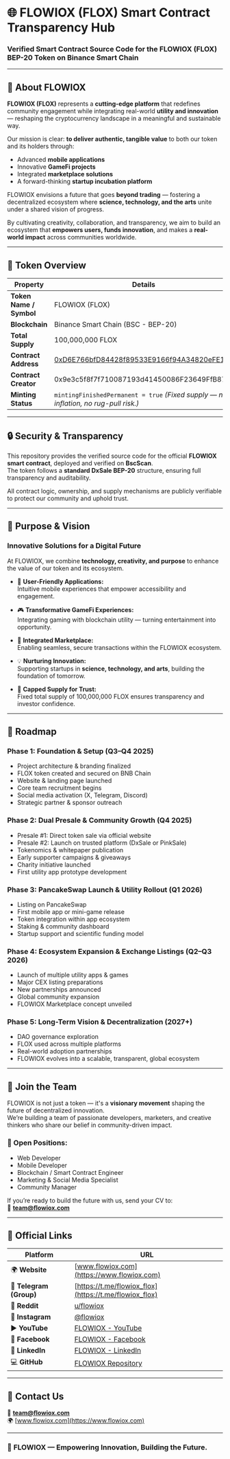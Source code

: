 # 🌐 FLOWIOX (FLOX) Smart Contract Transparency Hub  

### Verified Smart Contract Source Code for the **FLOWIOX (FLOX)** BEP-20 Token on **Binance Smart Chain**  

---

## 💎 About FLOWIOX  

**FLOWIOX (FLOX)** represents a **cutting-edge platform** that redefines community engagement while integrating real-world **utility and innovation** — reshaping the cryptocurrency landscape in a meaningful and sustainable way.  

Our mission is clear: **to deliver authentic, tangible value** to both our token and its holders through:  
- Advanced **mobile applications**  
- Innovative **GameFi projects**  
- Integrated **marketplace solutions**  
- A forward-thinking **startup incubation platform**  

FLOWIOX envisions a future that goes **beyond trading** — fostering a decentralized ecosystem where **science, technology, and the arts** unite under a shared vision of progress.  

By cultivating creativity, collaboration, and transparency, we aim to build an ecosystem that **empowers users, funds innovation**, and makes a **real-world impact** across communities worldwide.

---

## 💠 Token Overview  

| Property | Details |
|-----------|----------|
| **Token Name / Symbol** | FLOWIOX (FLOX) |
| **Blockchain** | Binance Smart Chain (BSC - BEP-20) |
| **Total Supply** | 100,000,000 FLOX |
| **Contract Address** | [0xD6E766bfD84428f89533E9166f94A34820eFE18F](https://bscscan.com/address/0xD6E766bfD84428f89533E9166f94A34820eFE18F) |
| **Contract Creator** | 0x9e3c5f8f7f710087193d41450086F23649FfB875 |
| **Minting Status** | `mintingFinishedPermanent = true` *(Fixed supply — no inflation, no rug-pull risk.)* |

---

## 🔒 Security & Transparency  

This repository provides the verified source code for the official **FLOWIOX smart contract**, deployed and verified on **BscScan**.  
The token follows a **standard DxSale BEP-20** structure, ensuring full transparency and auditability.  

All contract logic, ownership, and supply mechanisms are publicly verifiable to protect our community and uphold trust.  

---

## 🚀 Purpose & Vision  

### **Innovative Solutions for a Digital Future**  

At FLOWIOX, we combine **technology, creativity, and purpose** to enhance the value of our token and its ecosystem.  

- 📱 **User-Friendly Applications:**  
  Intuitive mobile experiences that empower accessibility and engagement.  

- 🎮 **Transformative GameFi Experiences:**  
  Integrating gaming with blockchain utility — turning entertainment into opportunity.  

- 🛒 **Integrated Marketplace:**  
  Enabling seamless, secure transactions within the FLOWIOX ecosystem.  

- 💡 **Nurturing Innovation:**  
  Supporting startups in **science, technology, and arts**, building the foundation of tomorrow.  

- 🔐 **Capped Supply for Trust:**  
  Fixed total supply of 100,000,000 FLOX ensures transparency and investor confidence.  

---

## 🧭 Roadmap  

### **Phase 1: Foundation & Setup (Q3–Q4 2025)**
- Project architecture & branding finalized  
- FLOX token created and secured on BNB Chain  
- Website & landing page launched  
- Core team recruitment begins  
- Social media activation (X, Telegram, Discord)  
- Strategic partner & sponsor outreach  

### **Phase 2: Dual Presale & Community Growth (Q4 2025)**
- Presale #1: Direct token sale via official website  
- Presale #2: Launch on trusted platform (DxSale or PinkSale)  
- Tokenomics & whitepaper publication  
- Early supporter campaigns & giveaways  
- Charity initiative launched  
- First utility app prototype development  

### **Phase 3: PancakeSwap Launch & Utility Rollout (Q1 2026)**
- Listing on PancakeSwap  
- First mobile app or mini-game release  
- Token integration within app ecosystem  
- Staking & community dashboard  
- Startup support and scientific funding model  

### **Phase 4: Ecosystem Expansion & Exchange Listings (Q2–Q3 2026)**
- Launch of multiple utility apps & games  
- Major CEX listing preparations  
- New partnerships announced  
- Global community expansion  
- FLOWIOX Marketplace concept unveiled  

### **Phase 5: Long-Term Vision & Decentralization (2027+)**
- DAO governance exploration  
- FLOX used across multiple platforms  
- Real-world adoption partnerships  
- FLOWIOX evolves into a scalable, transparent, global ecosystem  

---

## 🤝 Join the Team  

FLOWIOX is not just a token — it's a **visionary movement** shaping the future of decentralized innovation.  
We’re building a team of passionate developers, marketers, and creative thinkers who share our belief in community-driven impact.  

### 💼 Open Positions:
- Web Developer  
- Mobile Developer  
- Blockchain / Smart Contract Engineer  
- Marketing & Social Media Specialist  
- Community Manager  

If you’re ready to build the future with us, send your CV to:  
📧 **team@flowiox.com**

---

## 🔗 Official Links  

| Platform | URL |
|-----------|-----|
| 🌍 **Website** | [www.flowiox.com](https://www.flowiox.com) |
| 💬 **Telegram (Group)** | [https://t.me/flowiox_flox](https://t.me/flowiox_flox) |
| 👾 **Reddit** | [u/flowiox](https://www.reddit.com/user/flowiox) |
| 📸 **Instagram** | [@flowiox](https://www.instagram.com/flowiox) |
| ▶️ **YouTube** | [FLOWIOX - YouTube](https://www.youtube.com/@flowiox) |
| 📘 **Facebook** | [FLOWIOX - Facebook](https://www.facebook.com/flowiox) |
| 💼 **LinkedIn** | [FLOWIOX - LinkedIn](https://www.linkedin.com/company/flowiox) |
| 💻 **GitHub** | [FLOWIOX Repository](https://github.com/flowiox) |

---

## 💬 Contact Us  
📩 **team@flowiox.com**  
🌍 [www.flowiox.com](https://www.flowiox.com)

---

### 💠 **FLOWIOX — Empowering Innovation, Building the Future.**
